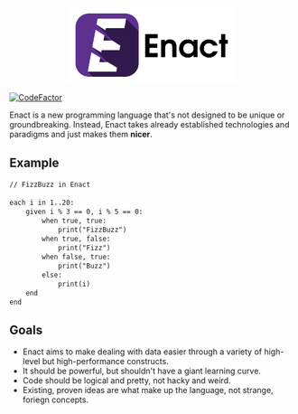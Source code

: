 <p align="center">
<img src="./docs/img/enact-logo-text.png" alt="Enact logo" width="60%" height="60%"></img><br>

<a href="https://www.codefactor.io/repository/github/enact-lang/enact"><img src="https://www.codefactor.io/repository/github/enact-lang/enact/badge" alt="CodeFactor" /></a><br>

Enact is a new programming language that's not designed to be unique or groundbreaking. Instead, Enact takes already 
established technologies and paradigms and just makes them <strong>nicer</strong>.
</p>

## Example
```
// FizzBuzz in Enact

each i in 1..20:
    given i % 3 == 0, i % 5 == 0:
        when true, true:
            print("FizzBuzz")
        when true, false:
            print("Fizz")
        when false, true:
            print("Buzz")
        else:
            print(i)
    end
end
```

## Goals
- Enact aims to make dealing with data easier through a variety of high-level but high-performance constructs.
- It should be powerful, but shouldn't have a giant learning curve.
- Code should be logical and pretty, not hacky and weird.
- Existing, proven ideas are what make up the language, not strange, foriegn concepts.
